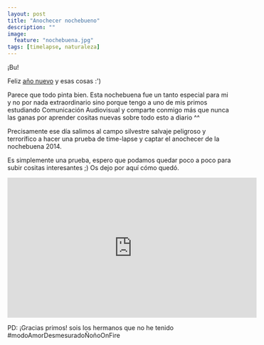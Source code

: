 ```yaml
---
layout: post
title: "Anochecer nochebueno"
description: ""
image:
  feature: "nochebuena.jpg"
tags: [timelapse, naturaleza]
---
```


¡Bu!

Feliz [año nuevo](https://vine.co/v/OHWIhhWnHz2) y esas cosas :')

Parece que todo pinta bien. Esta nochebuena fue un tanto especial para mi y no por nada extraordinario sino porque tengo a uno de mis primos estudiando Comunicación Audiovisual y comparte conmigo más que nunca las ganas por aprender cositas nuevas sobre todo esto a diario ^^

Precisamente ese día salimos al campo silvestre salvaje peligroso y terrorífico a hacer una prueba de time-lapse y captar el anochecer de la nochebuena 2014.

Es simplemente una prueba, espero que podamos quedar poco a poco para subir cositas interesantes ;) Os dejo por aquí cómo quedó.

<iframe width="560" height="315" src="https://www.youtube.com/embed/4T9qpHhurOo" frameborder="0" allowfullscreen></iframe>

PD: ¡Gracias primos! sois los hermanos que no he tenido #modoAmorDesmesuradoÑoñoOnFire
